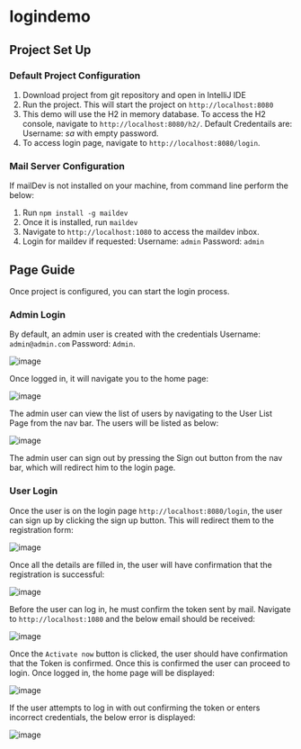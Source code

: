 # logindemo

## Project Set Up

### Default Project Configuration
1. Download project from git repository and open in IntelliJ IDE
2. Run the project. This will start the project on `http://localhost:8080`
3. This demo will use the H2 in memory database. To access the H2 console, navigate to `http://localhost:8080/h2/`. Default Credentails are: Username: *sa* with empty password.
4. To access login page, navigate to `http://localhost:8080/login`.

### Mail Server Configuration
If mailDev is not installed on your machine, from command line perform the below:
1. Run `npm install -g maildev`
2. Once it is installed, run `maildev`
3. Navigate to `http://localhost:1080` to access the maildev inbox.
4. Login for maildev if requested: Username: `admin` Password: `admin`


## Page Guide

Once project is configured, you can start the login process.

### Admin Login

By default, an admin user is created with the credentials Username: `admin@admin.com` Password: `Admin`. 

![image](https://user-images.githubusercontent.com/23236705/155667557-511b5891-04ce-40e8-8142-ad484b949f1b.png)

Once logged in, it will navigate you to the home page:

![image](https://user-images.githubusercontent.com/23236705/155667481-86d1b20b-9d3e-4634-b753-a2d2bcaada70.png)

The admin user can view the list of users by navigating to the User List Page from the nav bar. The users will be listed as below:

![image](https://user-images.githubusercontent.com/23236705/155668107-3ab95397-5e48-4f5a-857b-045800b269df.png)

The admin user can sign out by pressing the Sign out button from the nav bar, which will redirect him to the login page.

### User Login

Once the user is on the login page `http://localhost:8080/login`, the user can sign up by clicking the sign up button. This will redirect them to the registration form:

![image](https://user-images.githubusercontent.com/23236705/155668737-cdae00c0-bbd0-4819-bc9f-9e02e56acc83.png)

Once all the details are filled in, the user will have confirmation that the registration is successful:

![image](https://user-images.githubusercontent.com/23236705/155668794-2755eb77-7753-4b5a-bb1b-c9f199b8f8de.png)

Before the user can log in, he must confirm the token sent by mail. Navigate to `http://localhost:1080` and the below email should be received: 

![image](https://user-images.githubusercontent.com/23236705/155668968-fd2113a4-c1af-4d34-83c6-bcf6d4afe7be.png)

Once the `Activate now` button is clicked, the user should have confirmation that the Token is confirmed. Once this is confirmed the user can proceed to login. Once logged in, the home page will be displayed:

![image](https://user-images.githubusercontent.com/23236705/155669370-4f10a33e-c879-48b2-99ce-118cb40cd654.png)

If the user attempts to log in with out confirming the token or enters incorrect credentials, the below error is displayed:

![image](https://user-images.githubusercontent.com/23236705/155679188-3ea3044f-d2d4-4ca1-a01b-e8864c660a71.png)





